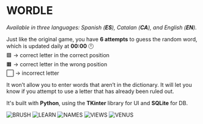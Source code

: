 # WORDLE

*Available in three languages: Spanish (**ES**), Catalan (**CA**), and English (**EN**).*

Just like the original game, you have **6 attempts** to guess the random word, which is updated daily at **00:00** 🕛  
🟩 → correct letter in the correct position  
🟧 → correct letter in the wrong position  
⬜️ → incorrect letter  

It won’t allow you to enter words that aren’t in the dictionary.
It will let you know if you attempt to use a letter that has already been ruled out.

It's built with **Python**, using the **TKinter** library for UI and **SQLite** for DB.

![BRUSH](img/img1.png)
![LEARN](img/img2.png)
![NAMES](img/img3.png)
![VIEWS](img/img4.png)
![VENUS](img/img5.png)
